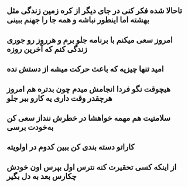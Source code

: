 تاحالا شده فکر کنی در جای دیگر از کره زمین زندگی مثل بهشته اما اینطور نباشه و همه جا را جهنم ببینی
---
امروز سعی میکنم با برنامه جلو برم و هرروز رو جوری زندگی کنم که آخرین روزه
---
امید تنها چیزیه که باعث حرکت میشه از دستش نده
---
هیچوقت نگو فردا انجامش میدم چون بدتره هم امروز هرچقدر وقت داری یه کارو ببر جلو
---
سلامتیت هم مهمه خواهشا در خطرش ننداز سعی کن به‌خودت برسی
---
کاراتو دسته بندی کن ببین کدوم در اولویته
---
از اینکه کسی تحقیرت کنه نترس اول بپرس اون خودش چکارس بعد به دل بگیر
---
